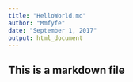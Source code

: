 ```yaml
---
title: "HelloWorld.md"
author: "Mmfyfe"
date: "September 1, 2017"
output: html_document
---
```

## This is a markdown file
